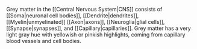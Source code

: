 Grey matter in the [[Central Nervous System|CNS]] consists of [[Soma|neuronal cell bodies]], [[Dendrite|dendrites]], [[Myelin|unmyelinated]] [[Axon|axons]], [[Neuroglia|glial cells]], [[Synapse|synapses]], and [[Capillary|capillaries]]. Grey matter has a very light gray hue with yellowish or pinkish highlights, coming from capillary blood vessels and cell bodies.